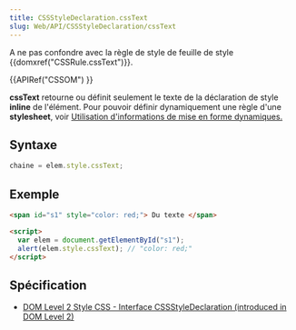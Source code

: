 ```yaml
---
title: CSSStyleDeclaration.cssText
slug: Web/API/CSSStyleDeclaration/cssText
---
```


A ne pas confondre avec la règle de style de feuille de style {{domxref("CSSRule.cssText")}}.

{{APIRef("CSSOM") }}

**cssText** retourne ou définit seulement le texte de la déclaration de style **inline** de l'élément. Pour pouvoir définir dynamiquement une règle d'une **stylesheet**, voir [Utilisation d'informations de mise en forme dynamiques.](/fr-FR/docs/DOM/Using_dynamic_styling_information)

## Syntaxe

```js
chaine = elem.style.cssText;
```

## Exemple

```html
<span id="s1" style="color: red;"> Du texte </span>

<script>
  var elem = document.getElementById("s1");
  alert(elem.style.cssText); // "color: red;"
</script>
```

## Spécification

- [DOM Level 2 Style CSS - Interface CSSStyleDeclaration (introduced in DOM Level 2)](http://www.w3.org/TR/DOM-Level-2-Style/css.html#CSS-CSSStyleDeclaration)
